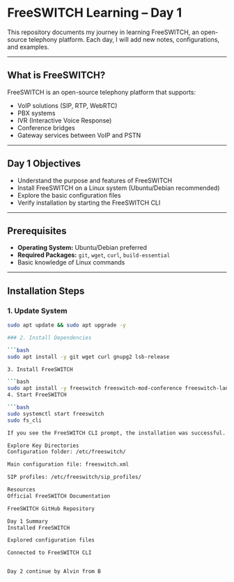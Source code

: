 # FreeSWITCH Learning – Day 1

This repository documents my journey in learning FreeSWITCH, an open-source telephony platform. Each day, I will add new notes, configurations, and examples.

---

## What is FreeSWITCH?

FreeSWITCH is an open-source telephony platform that supports:

- VoIP solutions (SIP, RTP, WebRTC)
- PBX systems
- IVR (Interactive Voice Response)
- Conference bridges
- Gateway services between VoIP and PSTN

---

## Day 1 Objectives

- Understand the purpose and features of FreeSWITCH
- Install FreeSWITCH on a Linux system (Ubuntu/Debian recommended)
- Explore the basic configuration files
- Verify installation by starting the FreeSWITCH CLI

---

## Prerequisites

- **Operating System:** Ubuntu/Debian preferred
- **Required Packages:** `git`, `wget`, `curl`, `build-essential`
- Basic knowledge of Linux commands

---

## Installation Steps

### 1. Update System
```bash
sudo apt update && sudo apt upgrade -y

### 2. Install Dependencies

```bash
sudo apt install -y git wget curl gnupg2 lsb-release

3. Install FreeSWITCH

```bash
sudo apt install -y freeswitch freeswitch-mod-conference freeswitch-lang-en
4. Start FreeSWITCH

```bash
sudo systemctl start freeswitch
sudo fs_cli

If you see the FreeSWITCH CLI prompt, the installation was successful.

Explore Key Directories
Configuration folder: /etc/freeswitch/

Main configuration file: freeswitch.xml

SIP profiles: /etc/freeswitch/sip_profiles/

Resources
Official FreeSWITCH Documentation

FreeSWITCH GitHub Repository

Day 1 Summary
Installed FreeSWITCH

Explored configuration files

Connected to FreeSWITCH CLI


Day 2 continue by Alvin from B

